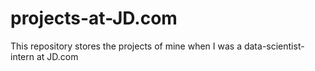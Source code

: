 # projects-at-JD.com
This repository stores the projects of mine when I was a data-scientist-intern at JD.com
